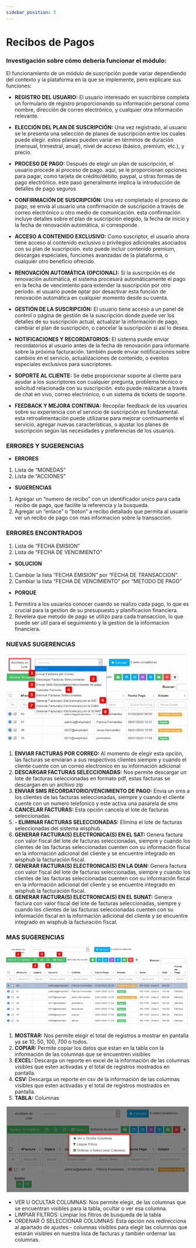 ```yaml
---
sidebar_position: 5
---
```


# Recibos de Pagos

### Investigación sobre cómo debería funcionar el módulo:

El funcionamiento de un módulo de suscripción puede variar dependiendo del
contexto y la plataforma en la que se implemente, pero explicare sus funciones:

- **REGISTRO DEL USUARIO:**
El usuario interesado en suscribirse completa un formulario de registro
proporcionando su información personal como nombre, dirección de correo
electrónico, y cualquier otra información relevante.

- **ELECCIÓN DEL PLAN DE SUSCRIPCIÓN:**
Una vez registrado, al usuario se le presenta una selección de planes de suscripción
entre los cuales puede elegir. estos planes pueden variar en términos de duración
(mensual, trimestral, anual), nivel de acceso (básico, premium, etc.), y precio.

- **PROCESO DE PAGO:**
Después de elegir un plan de suscripción, el usuario procede al proceso de pago.
aquí, se le proporcionan opciones para pagar, como tarjeta de crédito/débito,
paypal, u otras formas de pago electrónico. este paso generalmente implica la
introducción de detalles de pago seguros

- **CONFIRMACIÓN DE SUSCRIPCIÓN:**
Una vez completado el proceso de pago, se envía al usuario una confirmación de
suscripción a través de correo electrónico u otro medio de comunicación. esta
confirmación incluye detalles sobre el plan de suscripción elegido, la fecha de
inicio y la fecha de renovación automática, si corresponde.

- **ACCESO A CONTENIDO EXCLUSIVO:**
Como suscriptor, el usuario ahora tiene acceso al contenido exclusivo o privilegios
adicionales asociados con su plan de suscripción. esto puede incluir contenido
premium, descargas especiales, funciones avanzadas de la plataforma, o cualquier
otro beneficio ofrecido.

- **RENOVACIÓN AUTOMÁTICA (OPCIONAL):**
Si la suscripción es de renovación automática, el sistema procesará
automáticamente el pago en la fecha de vencimiento para extender la suscripción
por otro período. el usuario puede optar por desactivar esta función de
renovación automática en cualquier momento desde su cuenta.

- **GESTIÓN DE LA SUSCRIPCIÓN:**
El usuario tiene acceso a un panel de control o página de gestión de la suscripción
donde puede ver los detalles de su suscripción actual, actualizar la información de
pago, cambiar el plan de suscripción, o cancelar la suscripción si así lo desea.

- **NOTIFICACIONES Y RECORDATORIOS:**
El sistema puede enviar recordatorios al usuario antes de la fecha de renovación
para informarle sobre la próxima facturación. también puede enviar notificaciones
sobre cambios en el servicio, actualizaciones de contenido, o eventos especiales
exclusivos para suscriptores.

- **SOPORTE AL CLIENTE:**
Se debe proporcionar soporte al cliente para ayudar a los suscriptores con
cualquier pregunta, problema técnico o solicitud relacionada con su suscripción.
esto puede realizarse a través de chat en vivo, correo electrónico, o un sistema de
tickets de soporte.

- **FEEDBACK Y MEJORA CONTINUA:**
Recopilar feedback de los usuarios sobre su experiencia con el servicio de
suscripción es fundamental. esta retroalimentación puede utilizarse para mejorar
continuamente el servicio, agregar nuevas características, o ajustar los planes de
suscripción según las necesidades y preferencias de los usuarios.

### ERRORES Y SUGERENCIAS

- **ERRORES**

1. Lista de “MONEDAS”
2. Lista de “ACCIONES”

- **SUGERENCIAS**

1. Agregar un “numero de recibo” con un identificador unico para cada recibo
de pago, que facilite la referencia y la busqueda.
2. Agregar un “enlace” o “boton” a recibo detallado que permita al usuario ver
un recibo de pago con mas informacion sobre la transaccion. 

### ERRORES ENCONTRADOS

1. Lista de  “FECHA EMISION”
2. Lista de  “FECHA DE VENCIMIENTO”

- **SOLUCION**
1. Cambiar la lista “FECHA EMISION” por “FECHA DE TRANSACCION”.
2. Cambiar la lista “FECHA DE VENCIMIENTO” por “METODO DE PAGO”

- **PORQUE**
1. Permitira a los usuarios conocer cuando se realizo cada pago, lo que es
crucial para la gestion de su presupuesto y planificacion financiera.
2. Revelera que metodo de pago se utilizo para cada transaccion, lo que puede
ser util para el seguimiento y la gestion de la informacion financiera.

### NUEVAS SUGERENCIAS 

![Recibo](./imgn/recibo.png)

1. **ENVIAR FACTURAS POR CORREO:** Al momento de elegir esta opción, las facturas se
enviaran a sus respectivos clientes siempre y cuando el cliente cuente con un
correo electronico en su información adicional
2. **DESCARGAR FACTURAS SELECCIONADAS:** Nos permite descargar un lote de facturas
seleccionadas en formato pdf, estas facturas se descargan en un archivo zip
3. **ENVIAR SMS RECORDATORIO/VENCIMIENTO DE PAGO:** Envia un sms a los clientes de las
facturas seleccionadas, siempre y cuando el cliente cuente con un numero
telefonico y este activa una pasarela de sms
4. **CANCELAR FACTURAS:** Esta opción cancela el lote de facturas seleccionadas
5. **- ELIMINAR FACTURAS SELECCIONADAS:** Elimina el lote de facturas seleccionadas del
sistema wisphub.
6. **GENERAR FACTURA(S) ELECTRONICA(S) EN EL SAT:** Genera factura con valor fiscal del
lote de facturas seleccionadas, siempre y cuando los clientes de las facturas
seleccionadas cuenten con su información fiscal en la información adicional del
cliente y se encuentre integrado en wisphub la facturación fiscal.
7. **GENERAR FACTURA(S) ELECTRONICA(S) EN LA DIAN:** Genera factura con valor fiscal del
lote de facturas seleccionadas, siempre y cuando los clientes de las facturas
seleccionadas cuenten con su información fiscal en la información adicional del
cliente y se encuentre integrado en wisphub la facturación fiscal.
8. **GENERAR FACTURA(S) ELECTRONICA(S) EN EL SUNAT:** Genera factura con valor
fiscal del lote de facturas seleccionadas, siempre y cuando los clientes de las
facturas seleccionadas cuenten con su información fiscal en la información
adicional del cliente y se encuentre integrado en wisphub la facturación fiscal.

### MAS SUGERENCIAS

![Recibo2](./imgn/recibo2.png)

1. **MOSTRAR:** Nos permite elegir el total de registros a mostrar en pantalla ya se 10,
50, 100, 700 o todos.
2. **COPIAR:** Permite copiar los datos que estan en la tabla con la información de las
columnas que se encuentren visibles
3. **EXCEL:** Descarga un reporte en excel de la información de las columnas visibles
que esten activadas y el total de registros mostrados en pantalla.
4. **CSV:** Descarga un reporte en csv de la información de las columnas visibles que
esten activadas y el total de registros mostrados en pantalla.
5. **TABLA:** Columnas

![Recibo3](./imgn/recibo3.png)

- VER U OCULTAR COLUMNAS: Nos permite elegir, de las columnas que se encuentran visibles
para la tabla, ocultar o ver esa columna.
- LIMPIAR FILTROS: Limpiar los filtros de busqueda de la tabla
- ORDENAR Ó SELECCIONAR COLUMNAS: Esta opción nos redirecciona al apartado de ajustes -
columnas visibles para elegir las columnas que estarán visibles en nuestra lista de facturas y
también ordernar las columnas.